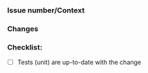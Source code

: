 ### Issue number/Context


### Changes


### Checklist:
- [ ] Tests (unit) are up-to-date with the change
